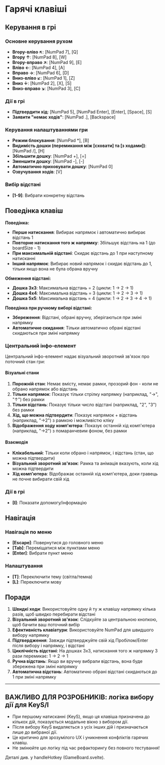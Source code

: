 # Гарячі клавіші
## Керування в грі

### Основне керування рухом
- **Вгору-вліво ↖**: [NumPad 7], [Q]
- **Вгору ↑**: [NumPad 8], [W]
- **Вгору-вправо ↗**: [NumPad 9], [E]
- **Вліво ←**: [NumPad 4], [A]
- **Вправо →**: [NumPad 6], [D]
- **Вниз-вліво ↙**: [NumPad 1], [Z]
- **Вниз ↓**: [NumPad 2], [X], [S]
- **Вниз-вправо ↘**: [NumPad 3], [C]

### Дії в грі
- **Підтвердити хід**: [NumPad 5], [NumPad Enter], [Enter], [Space], [S]
- **Заявити "немає ходів"**: [NumPad .], [Backspace]

### Керування налаштуваннями гри
- **Режим блокування**: [NumPad *], [B]
- **Видимість дошки (перемикання між [сховати] та [з ходами])**: [NumPad /], [H]
- **Збільшити дошку**: [NumPad +], [=]
- **Зменшити дошку**: [NumPad -], [-]
- **Автоматично приховувати дошку**: [NumPad 0]
- **Озвучування ходів**: [V]

### Вибір відстані
- **[1-9]**: Вибрати конкретну відстань

## Поведінка клавіш

**Поведінка:**
- **Перше натискання**: Вибирає напрямок і автоматично вибирає відстань 1
- **Повторне натискання того ж напрямку**: Збільшує відстань на 1 (до boardSize - 1)
- **При максимальній відстані**: Скидає відстань до 1 при наступному натисканні
- **Інший напрямок**: Вибирає новий напрямок і скидає відстань до 1, тільки якщо вона не була обрана вручну

**Обмеження відстані:**
- **Дошка 3x3**: Максимальна відстань = 2 (цикли: 1 → 2 → 1)
- **Дошка 4x4**: Максимальна відстань = 3 (цикли: 1 → 2 → 3 → 1)
- **Дошка 5x5**: Максимальна відстань = 4 (цикли: 1 → 2 → 3 → 4 → 1)

**Поведінка при ручному виборі відстані:**
- **Збереження**: Відстані, обрані вручну, зберігаються при зміні напрямку
- **Автоматичне скидання**: Тільки автоматично обрані відстані скидаються при зміні напрямку

### Центральний інфо-елемент
Центральний інфо-елемент надає візуальний зворотний зв'язок про поточний стан гри:

#### Візуальні стани
1. **Порожній стан**: Немає вмісту, немає рамки, прозорий фон - коли не обрано напрямок або відстань
2. **Тільки напрямок**: Показує тільки стрілку напрямку (наприклад, "→", "↑") без рамки
3. **Тільки відстань**: Показує тільки число відстані (наприклад, "2", "3") без рамки
4. **Хід, що можна підтвердити**: Показує напрямок + відстань (наприклад, "→2") з рамкою і можливістю кліку
5. **Відображення ходу комп'ютера**: Показує останній хід комп'ютера (наприклад, "→2") з помаранчевим фоном, без рамки

#### Взаємодія
- **Клікабельний**: Тільки коли обрано і напрямок, і відстань (стан, що можна підтвердити)
- **Візуальний зворотний зв'язок**: Рамка та анімація вказують, коли хід можна підтвердити
- **Хід комп'ютера**: Відображає останній хід комп'ютера, доки гравець не почне вибирати свій хід

### Дії в грі
- **[I]**: Показати допомогу/інформацію

## Навігація

### Навігація по меню
- **[Escape]**: Повернутися до головного меню
- **[Tab]**: Переміщатися між пунктами меню
- **[Enter]**: Вибрати пункт меню

### Налаштування
- **[T]**: Переключити тему (світла/темна)
- **[L]**: Переключити мову


## Поради

1. **Швидкі ходи**: Використовуйте одну й ту ж клавішу напрямку кілька разів, щоб швидко перебирати відстані
2. **Візуальний зворотний зв'язок**: Слідкуйте за центральною кнопкою, щоб бачити ваш поточний вибір
3. **Ефективність клавіатури**: Використовуйте NumPad для швидшого вибору напрямку
4. **Підтвердження**: Завжди підтверджуйте свій хід Пробілом/Enter після вибору і напрямку, і відстані
5. **Циклічність відстані**: На дошках 3x3, натискання того ж напрямку 3 рази перемикає: 1 → 2 → 1
6. **Ручна відстань**: Якщо ви вручну вибрали відстань, вона буде збережена при зміні напрямку
7. **Автоматична відстань**: Автоматично обрані відстані скидаються до 1 при зміні напрямку

---

## ВАЖЛИВО ДЛЯ РОЗРОБНИКІВ: логіка вибору дії для KeyS/І

- При першому натисканні (KeyS), якщо ця клавіша призначена до кількох дій, показується модальне вікно з вибором дії.
- Після вибору KeyS видаляється з усіх інших дій і призначається лише до вибраної дії.
- Це критично для зрозумілого UX і уникнення конфліктів гарячих клавіш.
- Не змінюйте цю логіку під час рефакторингу без повного тестування!

Деталі див. у handleHotkey (GameBoard.svelte).